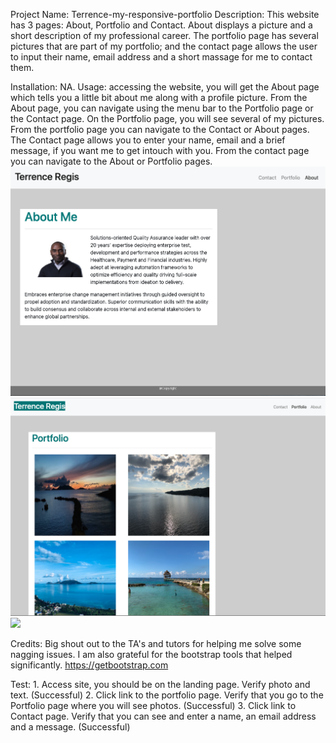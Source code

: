 Project Name: Terrence-my-responsive-portfolio
Description: This website has 3 pages: About, Portfolio and Contact. About displays a picture and a short description of my professional career. The portfolio page has several pictures that are part of my portfolio; and the contact page allows the user to input their name, email address and a short massage for me to contact them.

Installation: NA.
Usage: accessing the website, you will get the About page which tells you a little bit about me along with a profile picture. From the About page, you can navigate using the menu bar to the Portfolio page or the Contact page. On the Portfolio page, you will see several of my pictures. From the portfolio page you can navigate to the Contact or About pages. The Contact page allows you to enter your name, email and a brief message, if you want me to get intouch with you. From the contact page you can navigate to the About or Portfolio pages.
![](./assets/images/About.png)
![](./assets/images/Portfolio.png)
![](./assets/images/Conatct.png)

Credits: Big shout out to the TA's and tutors for helping me solve some nagging issues. I am also grateful for the bootstrap tools that helped significantly. https://getbootstrap.com

Test: 1. Access site, you should be on the landing page. Verify photo and text. (Successful) 2. Click link to the portfolio page. Verify that you go to the Portfolio page where you will see photos. (Successful) 3. Click link to Contact page. Verify that you can see and enter a name, an email address and a message. (Successful)
